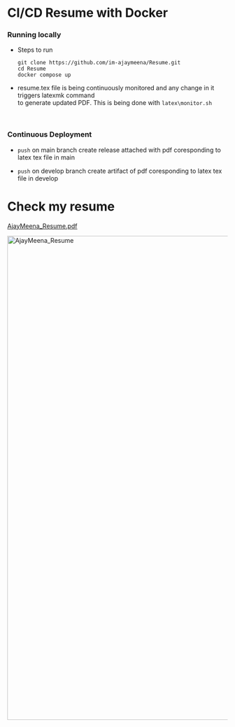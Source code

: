 # CI/CD Resume with Docker

### Running locally
- Steps to run
    ``` 
    git clone https://github.com/im-ajaymeena/Resume.git 
    cd Resume 
    docker compose up 
    ```
- resume.tex file is being continuously monitored and any change in it triggers latexmk command <br />  to generate updated PDF. This is being done with ```latex\monitor.sh```

<br />

### Continuous Deployment
- `push` on main branch create release attached with pdf coresponding to latex tex file in main

- `push` on develop branch create artifact of pdf coresponding to latex tex file in develop


# Check my resume

[AjayMeena_Resume.pdf](https://github.com/im-ajaymeena/Resume/releases/download/latest/AjayMeena_Resume.pdf)

<img src="https://github.com/im-ajaymeena/Resume/releases/download/latest/AjayMeena_Resume.jpg" alt="AjayMeena_Resume" width="773" height="1107">
